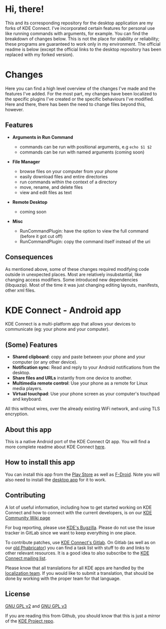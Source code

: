 # Hi, there!
This and its corresponding repository for the desktop application are my forks of KDE Connect. I've incorporated certain features for personal use like running commands with arguments, for example. You can find the breakdown of changes below. This is not the place for stability or reliability; these programs are guaranteed to work only in my environment. The official readme is below (except the official links to the desktop repository has been replaced with my forked version).

# Changes
Here you can find a high level overview of the changes I've made and the features I've added. For the most part, my changes have been localized to the specific plugins I've created or the specific behaviours I've modified. Here and there, there has been the need to change files beyond this, however.

## Features
- **Arguments in Run Command**
    * commands can be run with positional arguments, e.g `echo $1 $2`
    * commands can be run with named arguments (coming soon)

- **File Manager**
    * browse files on your computer from your phone
    * easily download files and entire directories
    * run commands within the context of a directory
    * move, rename, and delete files
    * view and edit files as text

- **Remote Desktop**
    * coming soon

- **Misc**
    * RunCommandPlugin: have the option to view the full command (before it got cut off)
    * RunCommandPlugin: copy the command itself instead of the uri

## Consequences
As mentioned above, some of these changes required modifying code outside in unexpected places. Most are relatively insubstantial, like changing access modifiers. Some introduced new dependencies (libquazip). Most of the time it was just changing editing layouts, manifests, other xml files.

# KDE Connect - Android app

KDE Connect is a multi-platform app that allows your devices to communicate (eg: your phone and your computer).

## (Some) Features
- **Shared clipboard**: copy and paste between your phone and your computer (or any other device).
- **Notification sync**: Read and reply to your Android notifications from the desktop.
- **Share files and URLs** instantly from one device to another.
- **Multimedia remote control**: Use your phone as a remote for Linux media players.
- **Virtual touchpad**: Use your phone screen as your computer's touchpad and keyboard.

All this without wires, over the already existing WiFi network, and using TLS encryption.

## About this app

This is a native Android port of the KDE Connect Qt app. You will find a more complete readme about KDE Connect [here](https://github.com/thechosenreader/kdeconnect-kde).

## How to install this app

You can install this app from the [Play Store](https://play.google.com/store/apps/details?id=org.kde.kdeconnect_tp) as well as [F-Droid](https://f-droid.org/repository/browse/?fdid=org.kde.kdeconnect_tp). Note you will also need to install the [desktop app](https://github.com/thechosenreader/kdeconnect-kde) for it to work.

## Contributing

A lot of useful information, including how to get started working on KDE Connect and how to connect with the current developers, is on our [KDE Community Wiki page](https://community.kde.org/KDEConnect)

For bug reporting, please use [KDE's Bugzilla](https://bugs.kde.org). Please do not use the issue tracker in GitLab since we want to keep everything in one place.

To contribute patches, use [KDE Connect's Gitlab](https://invent.kde.org/kde/kdeconnect-android/).
On Gitlab (as well as on our [old Phabricator](https://phabricator.kde.org/tag/kde_connect/)) you can find a task list with stuff to do and links to other relevant resources.
It is a good idea to also subscribe to the [KDE Connect mailing list](https://mail.kde.org/mailman/listinfo/kdeconnect).

Please know that all translations for all KDE apps are handled by the [localization team](https://l10n.kde.org/). If you would like to submit a translation, that should be done by working with the proper team for that language.

## License
[GNU GPL v2](https://www.gnu.org/licenses/gpl-2.0.html) and [GNU GPL v3](https://www.gnu.org/licenses/gpl-3.0.html)

If you are reading this from Github, you should know that this is just a mirror of the [KDE Project repo](https://invent.kde.org/network/kdeconnect-android/).
